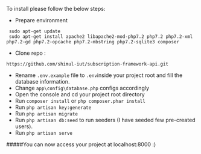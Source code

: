 To install please follow the below steps:

- Prepare environment
```
 sudo apt-get update
 sudo apt-get install apache2 libapache2-mod-php7.2 php7.2 php7.2-xml php7.2-gd php7.2-opcache php7.2-mbstring php7.2-sqlite3 composer
 ```
- Clone repo :
 ```
 https://github.com/shimul-iut/subscription-framework-api.git
 ```
- Rename `.env.example` file to `.env`inside your project root and fill the database information.
- Change `app\config\database.php` configs accordingly
- Open the console and cd your project root directory
- Run `composer install` or ```php composer.phar install```
- Run `php artisan key:generate` 
- Run `php artisan migrate`
- Run `php artisan db:seed` to run seeders (I have seeded few pre-created users).
- Run `php artisan serve`

#####You can now access your project at localhost:8000 :)
